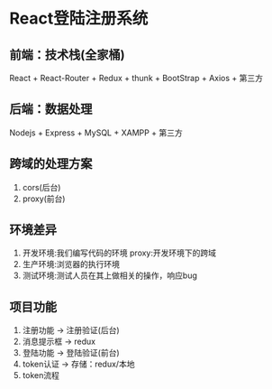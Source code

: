 # React登陆注册系统

## 前端：技术栈(全家桶)
React + React-Router + Redux + thunk + BootStrap + Axios + 第三方

## 后端：数据处理
Nodejs + Express + MySQL + XAMPP + 第三方

## 跨域的处理方案
1. cors(后台)
2. proxy(前台)

## 环境差异
1. 开发环境:我们编写代码的环境
    proxy:开发环境下的跨域
2. 生产环境:浏览器的执行环境
3. 测试环境:测试人员在其上做相关的操作，响应bug

## 项目功能
1. 注册功能 -> 注册验证(后台)
2. 消息提示框 -> redux
3. 登陆功能 -> 登陆验证(前台)
4. token认证 -> 存储：redux/本地
5. token流程
